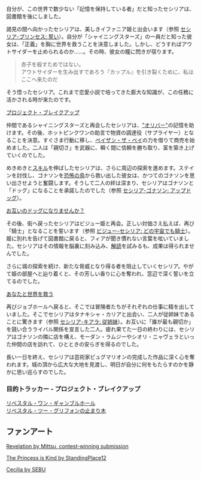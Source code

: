 <!-- title: セシリア・イマーカインド -->
<!-- status: 生存 -->

自分が、この世界で数少ない「記憶を保持している者」だと知ったセシリアは、図書館を後にしました。

謁見の間へ向かったセシリアは、美しきイファニア姫と出会います（参照 [セシリア-プリンセス: 誓い](#edge:cecilia-iphania)）。自分が「シャイニングスターズ」の一員だと知った彼女は、「正義」を胸に世界を救うことを決意しました。しかし、どうすればアウトサイダーを止められるのか……。その時、彼女の瞳に閃きが宿ります。

> 赤子を殺すためではない。  
> アウトサイダーを生み出すであろう『カップル』を引き裂くために、私はここへ来たのだ

そう悟ったセシリア。これまで恋愛小説で培ってきた膨大な知識が、この任務に活かされる時が来たのです。

[プロジェクト・ブレイクアップ](#embed:https://www.youtube.com/watch?v=cyLsX20esBE&t=1755s)

仲間であるシャイニングスターズと再会したセシリアは、["オリバー"](https://www.youtube.com/live/cyLsX20esBE?si=_Q7J44xZtf5xKMqD&t=2417)の記憶を助けます。その後、ホットピンクワンの助言で物資の調達役（サプライヤー）となることを決意。すぐさま行動に移し、[ペイザン・ザ・ベイ](#edge:cecilia-bae)の力を借りて商売を始めました。二人は「親切さ」を武器に、瞬く間に信頼を勝ち取り、富を築き上げていくのでした。

めきめきと[スキル](https://www.youtube.com/live/cyLsX20esBE?t=5699s)を伸ばしたセシリアは、さらに周辺の探索を進めます。ステインを討伐し、ゴナソンを[恐怖の鳥](https://www.youtube.com/live/cyLsX20esBE?si=heSaCd2NMHfPv-Ah&t=6718)から救い出した彼女は、かつてのゴナソンを思い出させようと奮闘します。そうして二人の絆は深まり、セシリアはゴナソンと「ドッグ」になることを承諾したのでした（参照 [セシリア-ゴナソン: アップドッグ](#edge:cecilia-gigi)）。

[お互いのドッグになりませんか？](#embed:https://www.youtube.com/live/cyLsX20esBE?t=6986s)

その後、街へ戻ったセシリアはビジュー姫と再会。正しい対価さえ払えば、再び「騎士」となることを誓います（参照 [ビジュー-セシリア: どの宇宙でも騎士](#edge:cecilia-bijou)）。姫に別れを告げて図書館に戻ると、フィアが聞き慣れない言葉を呟いていました。セシリアはその情報を脳裏に刻み込み、[解読](https://www.youtube.com/live/cyLsX20esBE?si=2UOnqwjLJsmTQRkc&t=7528)を試みるも、成果は得られませんでした。

さらに城の探索を続け、新たな脅威となり得る者を阻止していくセシリア。やがて姫の部屋へと辿り着くと、その芳しい香りに心を奪われ、窓辺で深く誓いを立てるのでした。

[あなたと世界を救う](#embed:https://www.youtube.com/live/cyLsX20esBE?si=V7s8jRdSb-bw9IzT&t=8520)

再びジョブホールへ戻ると、そこでは冒険者たちがそれぞれの仕事に精を出していました。そこでセシリアはタナキシャ・カリアと出会い、二人が従姉妹であることに驚きます（参照 [セシリア-キアラ: 従姉妹](#edge:cecilia-kiara)）。お互いに「誰が最も親切か」を競い合うライバル関係を宣言した二人。疲れ果てた一日の終わりには、セシリアはゴナソンの隣に店を構え、モーダン・ラムジーやシオリ・ニャヴェラといった仲間の店を訪れて、ひとときの安らぎを得るのでした。

長い一日を終え、セシリアは芸術家ピュグマリオンの完成した作品に深く心を奪われます。城の頂から広大な大地を見渡し、明日が自分に何をもたらすのかを静かに思い巡らすのでした。

### 目的トラッカー - プロジェクト・ブレイクアップ

[リベスタル・ワン - ギャンブルホール](https://www.youtube.com/live/cyLsX20esBE?si=gOJepyQMRG4xMP3U&t=4264)  
[リベスタル・ツー - グリフォンの止まり木](https://www.youtube.com/live/cyLsX20esBE?si=0XdHKyCqdM67Z4B_&t=8909)

## ファンアート

[Revelation by Mittsu, contest-winning submission](https://x.com/MittsumiA/status/1902371897985397070)

[The Princess is Kind by StandingPlace12](https://x.com/StandingPlace12/status/1918991950818021419)

<!-- iphania -->

[Cecilia by SEBU](https://x.com/SEBU_illust/status/1899563774933340404)
